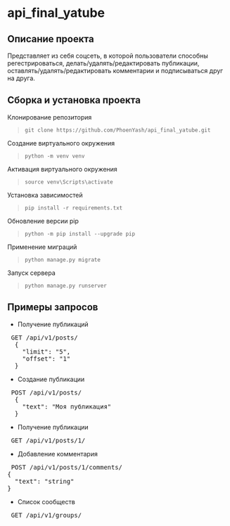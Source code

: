 # api_final_yatube

## Описание проекта
Представляет из себя соцсеть, в которой пользователи способны регестрироваться, делать/удалять/редактировать публикации, оставлять/удалять/редактировать комментарии и подписываться друг на друга.

## Сборка и установка проекта
Клонирование репозитория
>`git clone https://github.com/PhoenYash/api_final_yatube.git`

Создание виртуального окружения
>`python -m venv venv`

Активация виртуального окружения
>`source venv\Scripts\activate`

Установка зависимостей
>`pip install -r requirements.txt`

Обновление версии pip
>`python -m pip install --upgrade pip`

Применение миграций
>`python manage.py migrate`

Запуск сервера
>`python manage.py runserver`

## Примеры запросов
- Получение публикаций
<pre> GET /api/v1/posts/ 
  { 
    "limit": "5",
    "offset": "1"
  }  </pre>

- Создание публикации
<pre> POST /api/v1/posts/ 
  { 
    "text": "Моя публикация" 
  }  </pre>

- Получение публикации
<pre> GET /api/v1/posts/1/
</pre>

- Добавление комментария
<pre> POST /api/v1/posts/1/comments/
{
  "text": "string"
}</pre>

- Список сообществ
<pre> GET /api/v1/groups/
</pre>
